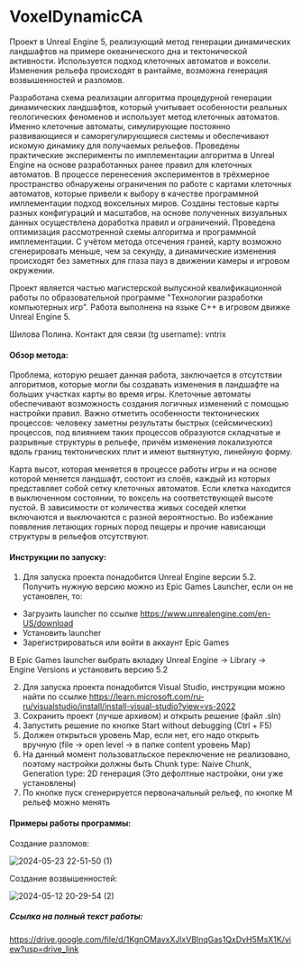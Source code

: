 # VoxelDynamicCA
 Проект в Unreal Engine 5, реализующий метод генерации динамических ландшафтов на примере океанического дна и тектонической активности.
 Используется подход клеточных автоматов и воксели.
 Изменения рельефа происходят в рантайме, возможна генерация возвышенностей и разломов.

Разработана схема реализации алгоритма процедурной генерации динамических ландшафтов, который учитывает особенности реальных геологических феноменов и использует метод клеточных автоматов. Именно клеточные автоматы, симулирующие постоянно развивающиеся и саморегулирующиеся системы и обеспечивают искомую динамику для получаемых рельефов. 
Проведены практические эксперименты по имплементации алгоритма в Unreal Engine на основе разработанных ранее правил для клеточных автоматов. В процессе перенесения экспериментов в трёхмерное пространство обнаружены ограничения по работе с картами клеточных автоматов, которые привели к выбору в качестве программной имплементации подход воксельных миров. Созданы тестовые карты разных конфигураций и масштабов, на основе полученных визуальных данных осуществлена доработка правил и ограничений. Проведена оптимизация рассмотренной схемы алгоритма и программной имплементации. С учётом метода отсечения граней, карту возможно сгенерировать меньше, чем за секунду, а динамические изменения происходят без заметных для глаза пауз в движении камеры и игровом окружении. 

Проект является частью магистерской выпускной квалификационной работы по образовательной программе "Технологии разработки компьютерных игр". Работа выполнена на языке C++ в игровом движке Unreal Engine 5.

Шилова Полина. 
Контакт для связи (tg username): vntrix 

#### Обзор метода:
Проблема, которую решает данная работа, заключается в отсутствии алгоритмов, которые могли бы создавать изменения в ландшафте на больших участках карты во время игры. Клеточные автоматы обеспечивают возможность создания логичных изменений с помощью настройки правил. Важно отметить особенности тектонических процессов: человеку заметны результаты быстрых (сейсмических) процессов, под влиянием таких процессов образуются складчатые и разрывные структуры в рельефе, причём изменения локализуются вдоль границ тектонических плит и имеют вытянутую, линейную форму. 

Карта высот, которая меняется в процессе работы игры и на основе которой меняется ландшафт, состоит из слоёв, каждый из которых представляет собой сетку клеточных автоматов. Если клетка находится в выключенном состоянии, то воксель на соответствующей высоте пустой. В зависимости от количества живых соседей клетки включаются и выключаются с разной вероятностью. Во избежание появления летающих горных пород пещеры и прочие нависающи структуры в рельефов отсутствуют.

#### Инструкции по запуску:
1. Для запуска проекта понадобится Unreal Engine версии 5.2. Получить нужную версию можно из Epic Games Launcher, если он не установлен, то:
- Загрузить launcher по ссылке https://www.unrealengine.com/en-US/download
- Установить launcher
- Зарегистрироваться или войти в аккаунт Epic Games

В Epic Games launcher выбрать вкладку Unreal Engine -> Library -> Engine Versions и установить версию 5.2

2. Для запуска проекта понадобится Visual Studio, инструкции можно найти по ссылке https://learn.microsoft.com/ru-ru/visualstudio/install/install-visual-studio?view=vs-2022
3. Сохранить проект (лучше архивом) и открыть решение (файл .sln)
4. Запустить решение по кнопке Start without debugging (Ctrl + F5)
5. Должен открыться уровень Map, если нет, его надо открыть вручную (file -> open level -> в папке content уровень Map)
6. На данный момент пользоватльское переключение не реализовано, поэтому настройки должны быть Chunk type: Naive Chunk, Generation type: 2D генерация (Это дефолтные настройки, они уже установлены)
7. По кнопке пуск сгенерируется первоначальный рельеф, по кнопке M рельеф можно менять


#### Примеры работы программы:

Создание разломов:

 ![2024-05-23 22-51-50 (1)](https://github.com/lapollinaria/VoxelDynamicCA/assets/46728296/92c8bcfc-7728-4354-9b43-bc5127d8cd78)

Создание возвышенностей:

 ![2024-05-12 20-29-54 (2)](https://github.com/lapollinaria/VoxelDynamicCA/assets/46728296/afaab3c7-fe5f-4e2a-8bb3-4093a0274dac)

##### Ссылка на полный текст работы:
https://drive.google.com/file/d/1KgnOMavxXJlxVBlnqGas1QxDvH5MsX1K/view?usp=drive_link
